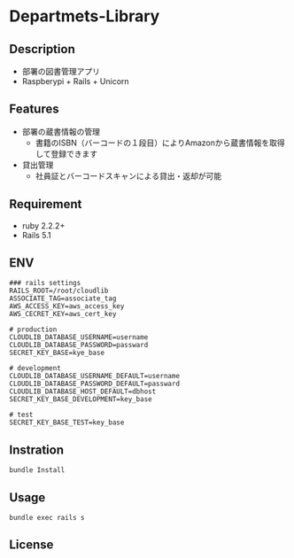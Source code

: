 # Departmets-Library

## Description

* 部署の図書管理アプリ
* Raspberypi + Rails + Unicorn

## Features

- 部署の蔵書情報の管理
    - 書籍のISBN（バーコードの１段目）によりAmazonから蔵書情報を取得して登録できます
- 貸出管理
    - 社員証とバーコードスキャンによる貸出・返却が可能

## Requirement

- ruby 2.2.2+
- Rails 5.1

## ENV

```
### rails settings
RAILS_ROOT=/root/cloudlib
ASSOCIATE_TAG=associate_tag
AWS_ACCESS_KEY=aws_access_key
AWS_CECRET_KEY=aws_cert_key

# production
CLOUDLIB_DATABASE_USERNAME=username
CLOUDLIB_DATABASE_PASSWORD=passward
SECRET_KEY_BASE=kye_base

# development
CLOUDLIB_DATABASE_USERNAME_DEFAULT=username
CLOUDLIB_DATABASE_PASSWORD_DEFAULT=passward
CLOUDLIB_DATABASE_HOST_DEFAULT=dbhost
SECRET_KEY_BASE_DEVELOPMENT=key_base

# test
SECRET_KEY_BASE_TEST=key_base

```

## Instration 

```
bundle Install
```

## Usage

```
bundle exec rails s
```

## License


